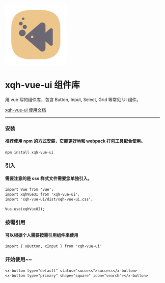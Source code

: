 <div style="align: center">
  <img src="https://raw.githubusercontent.com/lanyuxqh/xqh-vue-ui/main/public/favicon.ico"/>
</div>

# xqh-vue-ui 组件库

用 vue 写的组件库，包含 Button, Input, Select, Grid 等常见 UI 组件。

[xqh-vue-ui 使用文档](https://lanyuxqh.github.io/xqh-vue-ui-doc/)

<hr>

### 安装

#### 推荐使用 npm 的方式安装，它能更好地和 webpack 打包工具配合使用。

```
npm install xqh-vue-ui

```

### 引入

#### 需要注意的是 css 样式文件需要您单独引入。

```
import Vue from 'vue';
import xqhVueUI from 'xqh-vue-ui';
import 'xqh-vue-ui/dist/xqh-vue-ui.css';

Vue.use(xqhVueUI);
```

### 按需引用

#### 可以根据个人需要按需引用组件来使用

```
import { xButton, xInput } from 'xqh-vue-ui'
```

### 开始使用~~

```
<x-button type="default" status="success">success</x-button>
<x-button type="primary" shape="square" icon="search"></x-button>
```
